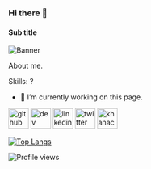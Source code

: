 ### Hi there 👋
#### Sub title
![Banner](banner.png)

About me.

Skills: ?

- 🔭 I’m currently working on this page. 


[<img src='https://cdn.jsdelivr.net/npm/simple-icons@3.0.1/icons/github.svg' alt='github' height='40'>](https://github.com/kqwq)  [<img src='https://cdn.jsdelivr.net/npm/simple-icons@3.0.1/icons/dev-dot-to.svg' alt='dev' height='40'>](https://dev.to/kqwq)  [<img src='https://cdn.jsdelivr.net/npm/simple-icons@3.0.1/icons/linkedin.svg' alt='linkedin' height='40'>](https://www.linkedin.com/in/kqwq/)  [<img src='https://cdn.jsdelivr.net/npm/simple-icons@3.0.1/icons/twitter.svg' alt='twitter' height='40'>](https://twitter.com/ )  [<img src='https://cdn.jsdelivr.net/npm/simple-icons@3.0.1/icons/khanacademy.svg' alt='khanacademy' height='40'>](https://www.khanacademy.org/profile/squishypill/projects)  

[![Top Langs](https://github-readme-stats.vercel.app/api/top-langs/?username=kqwq)](https://github.com/anuraghazra/github-readme-stats)

![Profile views](https://gpvc.arturio.dev/kqwq)  